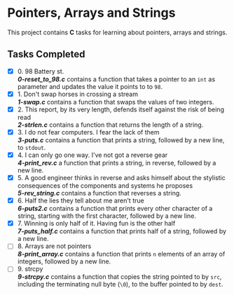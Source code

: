 # Pointers, Arrays and Strings

This project contains __C__ tasks for learning about pointers, arrays and strings.

## Tasks Completed

+ [x] 0\. 98 Battery st.<br/>_**0-reset_to_98.c**_ contains a function that takes a pointer to an `int` as parameter and updates the value it points to to `98`.
+ [x] 1\. Don't swap horses in crossing a stream<br/>_**1-swap.c**_ contains a function that swaps the values of two integers.
+ [x] 2\. This report, by its very length, defends itself against the risk of being read<br/>_**2-strlen.c**_ contains a function that returns the length of a string.
+ [x] 3\. I do not fear computers. I fear the lack of them<br/>_**3-puts.c**_ contains a function that prints a string, followed by a new line, to `stdout`.
+ [x] 4\. I can only go one way. I've not got a reverse gear<br/>_**4-print_rev.c**_ a function that prints a string, in reverse, followed by a new line.
+ [x] 5\. A good engineer thinks in reverse and asks himself about the stylistic consequences of the components and systems he proposes<br/>_**5-rev_string.c**_ contains a function that reverses a string.
+ [x] 6\. Half the lies they tell about me aren't true<br/>_**6-puts2.c**_ contains a function that prints every other character of a string, starting with the first character, followed by a new line.
+ [x] 7\. Winning is only half of it. Having fun is the other half<br/>_**7-puts_half.c**_ contains a function that prints half of a string, followed by a new line.
+ [ ] 8\. Arrays are not pointers<br/>_**8-print_array.c**_ contains a function that prints `n` elements of an array of integers, followed by a new line.
+ [ ] 9\. strcpy<br/>_**9-strcpy.c**_ contains a function that copies the string pointed to by `src`, including the terminating null byte (`\0`), to the buffer pointed to by `dest`.
